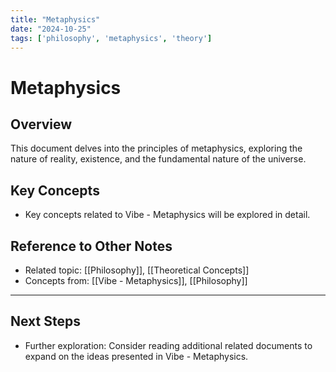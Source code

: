 ```yaml
---
title: "Metaphysics"
date: "2024-10-25"
tags: ['philosophy', 'metaphysics', 'theory']
---
```


# Metaphysics

## Overview

This document delves into the principles of metaphysics, exploring the nature of reality, existence, and the fundamental nature of the universe.

## Key Concepts

- Key concepts related to Vibe - Metaphysics will be explored in detail.
  
## Reference to Other Notes

- Related topic: [[Philosophy]], [[Theoretical Concepts]]
- Concepts from: [[Vibe - Metaphysics]], [[Philosophy]]
---

## Next Steps

- Further exploration: Consider reading additional related documents to expand on the ideas presented in Vibe - Metaphysics.
